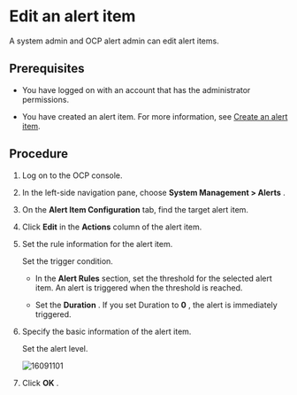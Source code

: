 Edit an alert item
=======================================

A system admin and OCP alert admin can edit alert items.

Prerequisites
----------------------------------

* You have logged on with an account that has the administrator permissions.



* You have created an alert item. For more information, see [Create an alert item](../9.use-alert-management/2.create-an-alarm-item.md).






Procedure
------------------------------

1. Log on to the OCP console.



2. In the left-side navigation pane, choose **System Management \> Alerts** .



3. On the **Alert Item Configuration** tab, find the target alert item.



4. Click **Edit** in the **Actions** column of the alert item.



5. Set the rule information for the alert item.

   Set the trigger condition.
   * In the **Alert Rules** section, set the threshold for the selected alert item. An alert is triggered when the threshold is reached.



   * Set the **Duration** . If you set Duration to **0** , the alert is immediately triggered.






6. Specify the basic information of the alert item.

   Set the alert level.

   ![16091101](https://help-static-aliyun-doc.aliyuncs.com/assets/img/en-US/1314306461/p346294.png)


7. Click **OK** .
